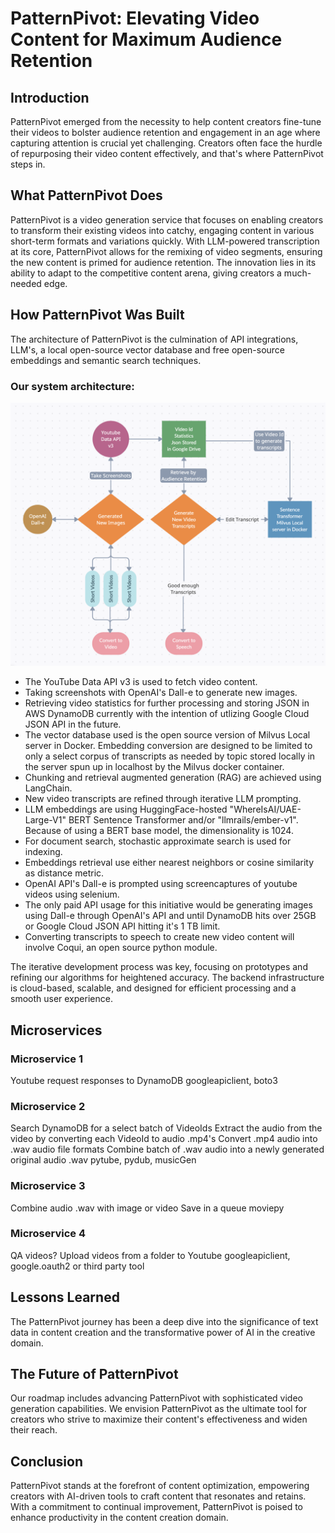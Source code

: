 # PatternPivot: Elevating Video Content for Maximum Audience Retention

## Introduction
PatternPivot emerged from the necessity to help content creators fine-tune their videos to bolster audience retention and engagement in an age where capturing attention is crucial yet challenging. Creators often face the hurdle of repurposing their video content effectively, and that's where PatternPivot steps in.

## What PatternPivot Does
PatternPivot is a video generation service that focuses on enabling creators to transform their existing videos into catchy, engaging content in various short-term formats and variations quickly. With LLM-powered transcription at its core, PatternPivot allows for the remixing of video segments, ensuring the new content is primed for audience retention. The innovation lies in its ability to adapt to the competitive content arena, giving creators a much-needed edge.

## How PatternPivot Was Built
The architecture of PatternPivot is the culmination of API integrations, LLM's, a local open-source vector database and free open-source embeddings and semantic search techniques. 

### Our system architecture:

![Video Generation Systems Architecture Diagram](Generating_Video_Systems_Diagram.png)

- The YouTube Data API v3 is used to fetch video content.
- Taking screenshots with OpenAI's Dall-e to generate new images.
- Retrieving video statistics for further processing and storing JSON in AWS DynamoDB currently with the intention of utlizing Google Cloud JSON API in the future.
- The vector database used is the open source version of Milvus Local server in Docker. Embedding conversion are designed to be limited to only a select corpus of transcripts as needed by topic stored locally in the server spun up in localhost by the Milvus docker container. 
- Chunking and retrieval augmented generation (RAG) are achieved using LangChain.
- New video transcripts are refined through iterative LLM prompting.
- LLM embeddings are using HuggingFace-hosted "WhereIsAI/UAE-Large-V1" BERT Sentence Transformer  and/or "llmrails/ember-v1". Because of using a BERT base model, the dimensionality is 1024. 
- For document search, stochastic approximate search is used for indexing. 
- Embeddings retrieval use either nearest neighbors or cosine similarity as distance metric.
- OpenAI API's Dall-e is prompted using screencaptures of youtube videos using selenium.
- The only paid API usage for this initiative would be generating images using Dall-e through OpenAI's API and until DynamoDB hits over 25GB or Google Cloud JSON API hitting it's 1 TB limit. 
- Converting transcripts to speech to create new video content will involve Coqui, an open source python module.

The iterative development process was key, focusing on prototypes and refining our algorithms for heightened accuracy. The backend infrastructure is cloud-based, scalable, and designed for efficient processing and a smooth user experience.

## Microservices
### Microservice 1
Youtube request responses to DynamoDB
googleapiclient, boto3
### Microservice 2
Search DynamoDB for a select batch of VideoIds
Extract the audio from the video by converting each VideoId to audio .mp4's
Convert .mp4 audio into .wav audio file formats
Combine batch of .wav audio into a newly generated original audio .wav
pytube, pydub, musicGen
### Microservice 3
Combine audio .wav with image or video
Save in a queue
moviepy
### Microservice 4
QA videos?
Upload videos from a folder to Youtube
googleapiclient, google.oauth2 or third party tool



## Lessons Learned
The PatternPivot journey has been a deep dive into the significance of text data in content creation and the transformative power of AI in the creative domain. 

## The Future of PatternPivot
Our roadmap includes advancing PatternPivot with sophisticated video generation capabilities. We envision PatternPivot as the ultimate tool for creators who strive to maximize their content's effectiveness and widen their reach.

## Conclusion
PatternPivot stands at the forefront of content optimization, empowering creators with AI-driven tools to craft content that resonates and retains. With a commitment to continual improvement, PatternPivot is poised to enhance productivity in the content creation domain.
